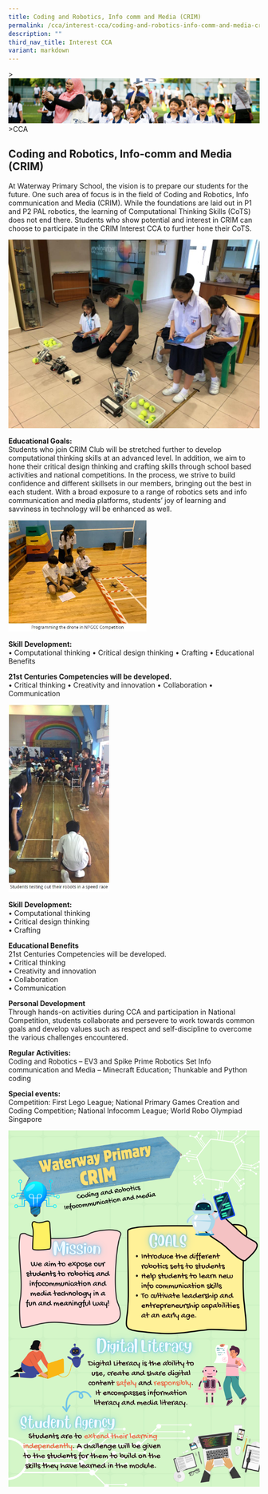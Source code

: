 ```yaml
---
title: Coding and Robotics, Info comm and Media (CRIM)
permalink: /cca/interest-cca/coding-and-robotics-info-comm-and-media-crim/
description: ""
third_nav_title: Interest CCA
variant: markdown
---
```

&gt;![](/images/CCA/CCA_02.jpg)
&gt;CCA

## Coding and Robotics, Info-comm and Media (CRIM)

At Waterway Primary School, the vision is to prepare our students for the future. One such area of focus is in the field of Coding and Robotics, Info communication and Media (CRIM). While the foundations are laid out in P1 and P2 PAL robotics, the learning of Computational Thinking Skills (CoTS) does not end there. Students who show potential and interest in CRIM can choose to participate in the CRIM Interest CCA to further hone their CoTS. 

<img src="/images/CCA/CRIM%201.jpeg">

**Educational Goals:** <br>
Students who join CRIM Club will be stretched further to develop computational thinking skills at an advanced level. In addition, we aim to hone their critical design thinking and crafting skills through school based activities and national competitions. In the process, we strive to build confidence and different skillsets in our members, bringing out the best in each student. With a broad exposure to a range of robotics sets and info communication and media platforms, students’ joy of learning and savviness in technology will be enhanced as well. 

<img src="/images/CCA/CRIM%202.jpeg" style="width:55%">

**Skill Development:** <br>
•	Computational thinking
•	Critical design thinking
•	Crafting
•	Educational Benefits

**21st Centuries Competencies will be developed.** <br>
•	Critical thinking
•	Creativity and innovation
•	Collaboration
•	Communication

<img src="/images/CCA/CRIM%203.jpeg" style="width:40%">

**Skill Development:** <br>
•	Computational thinking <br>
•	Critical design thinking <br>
•	Crafting

**Educational Benefits** <br>
21st Centuries Competencies will be developed. <br>
•	Critical thinking <br>
•	Creativity and innovation <br>
•	Collaboration <br>
•	Communication

**Personal Development** <br>
Through hands-on activities during CCA and participation in National Competition, students collaborate and persevere to work towards common goals and develop values such as respect and self-discipline to overcome the various challenges encountered. 

**Regular Activities:** <br>
Coding and Robotics – EV3 and Spike Prime Robotics Set
Info communication and Media – Minecraft Education; Thunkable and Python coding

**Special events:** <br>
Competition: First Lego League; National Primary Games Creation and Coding Competition; National Infocomm League; World Robo Olympiad Singapore

![](/images/CCA/CRIM/Waterway_Primary_CRIM_PNG_FORMAT.png)


